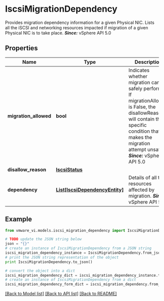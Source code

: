 # IscsiMigrationDependency

Provides migration dependency information for a given Physical NIC.  Lists all the iSCSI and networking resources impacted if migration of a given Physical NIC is to take place.  ***Since:*** vSphere API 5.0 

## Properties
Name | Type | Description | Notes
------------ | ------------- | ------------- | -------------
**migration_allowed** | **bool** | Indicates whether migration can be safely performed If migrationAllowed is False, the disallowReason will contain the specific condition that makes the migration attempt unsafe.  ***Since:*** vSphere API 5.0  | 
**disallow_reason** | [**IscsiStatus**](IscsiStatus.md) |  | [optional] 
**dependency** | [**List[IscsiDependencyEntity]**](IscsiDependencyEntity.md) | Details of all the resources affected by migration.  ***Since:*** vSphere API 5.0  | [optional] 

## Example

```python
from vmware_vi.models.iscsi_migration_dependency import IscsiMigrationDependency

# TODO update the JSON string below
json = "{}"
# create an instance of IscsiMigrationDependency from a JSON string
iscsi_migration_dependency_instance = IscsiMigrationDependency.from_json(json)
# print the JSON string representation of the object
print IscsiMigrationDependency.to_json()

# convert the object into a dict
iscsi_migration_dependency_dict = iscsi_migration_dependency_instance.to_dict()
# create an instance of IscsiMigrationDependency from a dict
iscsi_migration_dependency_form_dict = iscsi_migration_dependency.from_dict(iscsi_migration_dependency_dict)
```
[[Back to Model list]](../README.md#documentation-for-models) [[Back to API list]](../README.md#documentation-for-api-endpoints) [[Back to README]](../README.md)


